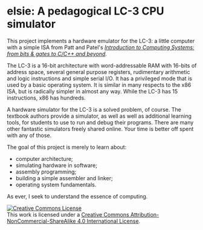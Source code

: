 # elsie: A pedagogical LC-3 CPU simulator #

This project implements a hardware emulator for the LC-3: a little computer with
a simple ISA from Patt and Patel's
[*Introduction to Computing Systems: from bits & gates to C/C++ and beyond*](https://www.mheducation.com/highered/product/introduction-computing-systems-bits-gates-c-c-beyond-patt-patel/M9781260150537.html).

The LC-3 is a 16-bit architecture with word-addressable RAM with 16-bits of
address space, several general purpose registers, rudimentary arithmetic and
logic instructions and simple serial I/O. It has a privileged mode that is used
by a basic operating system. It is similar in many respects to the x86 ISA, but
is radically simpler in almost any way. While the LC-3 has 15 instructions, x86
has hundreds.

A hardware simulator for the LC-3 is a solved problem, of course. The textbook
authors provide a simulator, as well as well as additional learning tools, for
students to use to run and debug their programs. There are many other fantastic
simulators freely shared online. Your time is better off spent with any of
those.

The goal of this project is merely to learn about:

- computer architecture;
- simulating hardware in software;
- assembly programming;
- building a simple assembler and linker;
- operating system fundamentals.

As ever, I seek to understand the essence of computing.

<a rel="license" href="http://creativecommons.org/licenses/by-nc-sa/4.0/"><img alt="Creative Commons License" style="border-width:0" src="https://i.creativecommons.org/l/by-nc-sa/4.0/88x31.png" /></a><br />This work is licensed under a <a rel="license" href="http://creativecommons.org/licenses/by-nc-sa/4.0/">Creative Commons Attribution-NonCommercial-ShareAlike 4.0 International License</a>.
